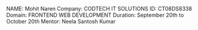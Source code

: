 NAME: Mohit Naren
Company: CODTECH IT
SOLUTIONS ID: CT08DS8338
Domain: FRONTEND WEB DEVELOPMENT
Duration: September 20th to October 20th
Mentor: Neela Santosh Kumar
